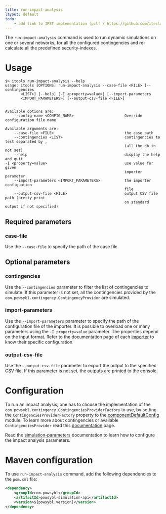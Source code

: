 ```yaml
---
title: run-impact-analysis
layout: default
todo:
    - add link to IPST implementation (pclf / https://github.com/itesla/ipst/tree/master/pclfsim-integration)
---
```


The `run-impact-analysis` command is used to run dynamic simulations on one or several networks, for all the configured
contingencies and re-calculate all the predefined security-indexes.

# Usage
```shell
$> itools run-impact-analysis --help
usage: itools [OPTIONS] run-impact-analysis --case-file <FILE> [--contingencies
       <LIST>] [--help] [-I <property=value>] [--import-parameters
       <IMPORT_PARAMETERS>] [--output-csv-file <FILE>]


Available options are:
    --config-name <CONFIG_NAME>                       Override configuration file name

Available arguments are:
    --case-file <FILE>                                the case path
    --contingencies <LIST>                            contingencies to test separated by ,
                                                      (all the db in not set)
    --help                                            display the help and quit
-I <property=value>                                   use value for given
                                                      importer parameter
    --import-parameters <IMPORT_PARAMETERS>           the importer configuation
                                                      file
    --output-csv-file <FILE>                          output CSV file path (pretty print
                                                      on standard output if not specified)
```

## Required parameters

### case-file
Use the `--case-file` to specify the path of the case file.

## Optional parameters

### contingencies
Use the `--contingencies` parameter to filter the list of contingencies to simulate. If this parameter is not set, all
the contingencies provided by the `com.powsybl.contingency.ContingencyProvider` are simulated.

### import-parameters
Use the `--import-parameters` parameter to specify the path of the configuration file of the importer. It is possible to
overload one or many parameters using the `-I property=value` parameter. The properties depend on the input format.
Refer to the documentation page of each [importer](../iidm/importer/index.md) to know their specific configuration.

### output-csv-file
Use the `--output-csv-file` parameter to export the output to the specified CSV file. If this parameter is not set, the
outputs are printed to the console.

# Configuration
To run an impact analysis, one has to choose the implementation of the `com.powsybl.contingency.ContingenciesProviderFactory`
to use, by setting the `ContingenciesProviderFactory` property to the [componentDefaultConfig](../configuration/modules/componentDefaultConfig.md)
module. To learn more about contingencies or available `ContingenciesProvider` read this [documentation](../contingencies/index.md) page.

Read the [simulation-parameters](../../pages/documentation/user/configuration/simulation-parameters.md) documentation to learn how to
configure the impact analysis parameters.

# Maven configuration
To use `run-impact-analysis` command, add the following dependencies to the `pom.xml` file:
```xml
<dependency>
    <groupId>com.powsybl</groupId>
    <artifactId>powsybl-simulation-api</artifactId>
    <version>${powsybl.version}</version>
</dependency>
```
